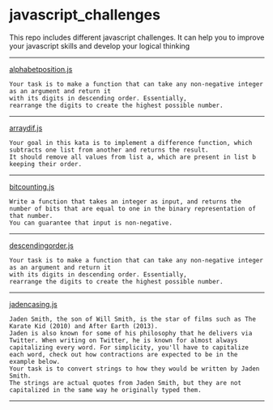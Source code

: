 # javascript_challenges
This repo includes different javascript challenges. It can help you to improve your javascript skills and develop your logical thinking


***
[alphabetposition.js](alphabetposition.js)
```
Your task is to make a function that can take any non-negative integer as an argument and return it 
with its digits in descending order. Essentially, 
rearrange the digits to create the highest possible number.
```
***
[arraydif.js](arraydif.js)
```
Your goal in this kata is to implement a difference function, which subtracts one list from another and returns the result.
It should remove all values from list a, which are present in list b keeping their order.
```
***
[bitcounting.js](bitcounting.js)
```
Write a function that takes an integer as input, and returns the number of bits that are equal to one in the binary representation of that number. 
You can guarantee that input is non-negative.
```
***
[descendingorder.js](descendingorder.js)
```
Your task is to make a function that can take any non-negative integer as an argument and return it 
with its digits in descending order. Essentially, 
rearrange the digits to create the highest possible number.
```
***
[jadencasing.js](jadencasing.js)
```
Jaden Smith, the son of Will Smith, is the star of films such as The Karate Kid (2010) and After Earth (2013). 
Jaden is also known for some of his philosophy that he delivers via Twitter. When writing on Twitter, he is known for almost always 
capitalizing every word. For simplicity, you'll have to capitalize each word, check out how contractions are expected to be in the example below.
Your task is to convert strings to how they would be written by Jaden Smith. 
The strings are actual quotes from Jaden Smith, but they are not capitalized in the same way he originally typed them.
```
***


